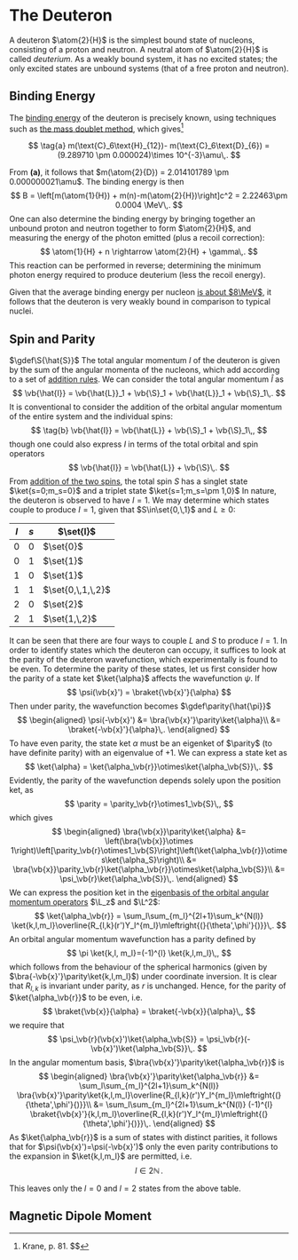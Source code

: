 # The Deuteron

A deuteron $\atom{2}{H}$ is the simplest bound state of nucleons, consisting of a proton and neutron. A neutral atom of $\atom{2}{H}$ is called _deuterium_. As a weakly bound system, it has no excited states; the only excited states are unbound systems (that of a free proton and neutron).

## Binding Energy

The [binding energy](binding-energy.md#Binding-Energy) of the deuteron is precisely known, using techniques such as [the mass doublet method](binding-energy.md#Mass-Doublet-Method), which gives[^1]

$$
\tag{a}
m(\text{C}_6\text{H}_{12})- m(\text{C}_6\text{D}_{6}) = (9.289710 \pm 0.000024)\times 10^{-3}\amu\,.
$$

From **(a)**, it follows that $m(\atom{2}{D}) = 2.014101789 \pm 0.000000021\amu$. The binding energy is then 
$$
B = \left[m(\atom{1}{H}) + m(n)-m(\atom{2}{H})\right]c^2 = 2.22463\pm 0.0004 \MeV\,.
$$
One can also determine the binding energy by bringing together an unbound proton and neutron together to form $\atom{2}{H}$, and measuring the energy of the photon emitted (plus a recoil correction):
$$
    \atom{1}{H} + n \rightarrow \atom{2}{H} + \gamma\,.
$$
This reaction can be performed in reverse; determining the minimum photon energy required to produce deuterium (less the recoil energy).

Given that the average binding energy per nucleon [is about $8\MeV$](binding-energy.md#Binding-Energy), it follows that the deuteron is very weakly bound in comparison to typical nuclei.
<!--
TODO only if we write up spherical potential to justify \psi=u(r)/r
We might model the nucleon-nucleon potential of the deuteron as a simple three-dimensional square well:

![Idealised spherical square well potential of the deuteron](images/binding-energy-deuteron.png)

expressed in equation form as
$$
V(r) = \begin{cases}
-V_0, & r \leq R\\
0, & r > R\\
\end{cases}\,.
$$
Given that $r$ represents the separation of the neutrons, $R$ is effectively a measure of the diameter of the deuteron.

Also vaguely relevant - https://ocw.mit.edu/courses/nuclear-engineering/22-02-introduction-to-applied-nuclear-physics-spring-2012/lecture-notes/MIT22_02S12_lec_ch5.pdf
-->

Spin and Parity
---------------
$\gdef\S{\hat{S}}$
The total angular momentum $I$ of the deuteron is given by the sum of the angular momenta of the nucleons, which add according to a set of [addition rules](../../quantum-mechanics/angular-momentum-addition.md). We can consider the total angular momentum $\hat{I}$ as
$$
\vb{\hat{I}} = \vb{\hat{L}}_1 + \vb{\S}_1 + \vb{\hat{L}}_1 + \vb{\S}_1\,.
$$
It is conventional to consider the addition of the orbital angular momentum of the entire system and the individual spins:
$$
\tag{b}
\vb{\hat{I}} = \vb{\hat{L}} + \vb{\S}_1 + \vb{\S}_1\,,
$$
though one could also express $I$ in terms of the total orbital and spin operators
$$
\vb{\hat{I}} = \vb{\hat{L}} + \vb{\S}\,.
$$
From [addition of the two spins](../../quantum-mechanics/two-particle-spin-half-states.md), the total spin $S$ has a singlet state $\ket{s=0;m_s=0}$ and a triplet state $\ket{s=1;m_s=\pm 1,0}$
In nature, the deuteron is observed to have $I=1$. We may determine which states couple to produce $I=1$, given that $S\in\set{0,\,1}$ and $L\geq 0$:

| $l$ 	| $s$ 	| $\set{I}$         	|
|:---:	|:---:	|-------------------	|
|  0  	|  0  	| $\set{0}$         	|
|  0  	|  1  	| $\set{1}$         	|
|  1  	|  0  	| $\set{1}$         	|
| 1   	| 1   	| $\set{0,\,1,\,2}$ 	|
| 2   	| 0   	| $\set{2}$         	|
| 2   	| 1   	| $\set{1,\,2}$     	|

It can be seen that there are four ways to couple $L$ and $S$ to produce $I=1$. In order to identify states which the deuteron can occupy, it suffices to look at the parity of the deuteron wavefunction, which experimentally is found to be even. To determine the parity of these states, let us first consider how the parity of a state ket $\ket{\alpha}$ affects the wavefunction $\psi$. If 
$$
\psi(\vb{x}') = \braket{\vb{x}'}{\alpha}
$$
Then under parity, the wavefunction becomes
$\gdef\parity{\hat{\pi}}$
$$
\begin{aligned}
\psi(-\vb{x}') 
&= \bra{\vb{x}'}\parity\ket{\alpha}\\
&= \braket{-\vb{x}'}{\alpha}\,.
\end{aligned}
$$
To have even parity, the state ket $\alpha$ must be an eigenket of $\parity$ (to have definite parity) with an eigenvalue of $+1$. We can express a state ket as
$$
\ket{\alpha} = \ket{\alpha_\vb{r}}\otimes\ket{\alpha_\vb{S}}\,.
$$
Evidently, the parity of the wavefunction depends solely upon the position ket, as
$$
\parity = \parity_\vb{r}\otimes1_\vb{S}\,,
$$
which gives
$$
\begin{aligned}
\bra{\vb{x}}\parity\ket{\alpha}
&= \left(\bra{\vb{x}}\otimes 1\right)\left[\parity_\vb{r}\otimes1_\vb{S}\right]\left(\ket{\alpha_\vb{r}}\otimes\ket{\alpha_S}\right)\\
&= \bra{\vb{x}}\parity_\vb{r}\ket{\alpha_\vb{r}}\otimes\ket{\alpha_\vb{S}}\\
&= \psi_\vb{r}\ket{\alpha_\vb{S}}\,.
\end{aligned}
$$
We can express the position ket in the [eigenbasis of the orbital angular momentum operators](../../quantum-mechanics/orbital-angular-momentum.md) $\L_z$ and $\L^2$:
$$
\ket{\alpha_\vb{r}} = \sum_l\sum_{m_l}^{2l+1}\sum_k^{N(l)} \ket{k,l,m_l}\overline{R_{l,k}(r')Y_l^{m_l}\mleftright{(}{\theta',\phi'}{)}}\,.
$$
An orbital angular momentum wavefunction has a parity defined by 
$$
\pi \ket{k,l, m_l}=(-1)^{l} \ket{k,l,m_l}\,,
$$
which follows from the behaviour of the spherical harmonics (given by $\bra{-\vb{x}'}\parity\ket{k,l,m_l}$) under coordinate inversion. It is clear that $R_{l,k}$ is invariant under parity, as $r$ is unchanged.
Hence, for the parity of $\ket{\alpha_\vb{r}}$ to be even, i.e.
$$
\braket{\vb{x}}{\alpha} = \braket{-\vb{x}}{\alpha}\,,
$$
we require that
$$
\psi_\vb{r}(\vb{x}')\ket{\alpha_\vb{S}} = \psi_\vb{r}(-\vb{x}')\ket{\alpha_\vb{S}}\,.
$$
In the angular momentum basis, $\bra{\vb{x}'}\parity\ket{\alpha_\vb{r}}$ is 
$$
\begin{aligned}
\bra{\vb{x}'}\parity\ket{\alpha_\vb{r}} 
&= \sum_l\sum_{m_l}^{2l+1}\sum_k^{N(l)} \bra{\vb{x}'}\parity\ket{k,l,m_l}\overline{R_{l,k}(r')Y_l^{m_l}\mleftright{(}{\theta',\phi'}{)}}\\
&= \sum_l\sum_{m_l}^{2l+1}\sum_k^{N(l)} (-1)^{l} \braket{\vb{x}'}{k,l,m_l}\overline{R_{l,k}(r')Y_l^{m_l}\mleftright{(}{\theta',\phi'}{)}}\,.
\end{aligned}
$$
As $\ket{\alpha_\vb{r}}$ is a sum of states with distinct parities, it follows that for $\psi(\vb{x}')=\psi(-\vb{x}')$ only the even parity contributions to the expansion in $\ket{k,l,m_l}$ are permitted, i.e.
$$
l \in 2\mathbb{N}\,.
$$

This leaves only the $l=0$ and $l=2$ states from the above table.


[^1]: Krane, p. 81.
$$

Magnetic Dipole Moment
----------------------
